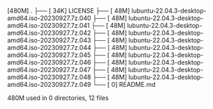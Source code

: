 [480M]  .
├── [ 34K]  LICENSE
├── [ 48M]  lubuntu-22.04.3-desktop-amd64.iso-20230927.7z.040
├── [ 48M]  lubuntu-22.04.3-desktop-amd64.iso-20230927.7z.041
├── [ 48M]  lubuntu-22.04.3-desktop-amd64.iso-20230927.7z.042
├── [ 48M]  lubuntu-22.04.3-desktop-amd64.iso-20230927.7z.043
├── [ 48M]  lubuntu-22.04.3-desktop-amd64.iso-20230927.7z.044
├── [ 48M]  lubuntu-22.04.3-desktop-amd64.iso-20230927.7z.045
├── [ 48M]  lubuntu-22.04.3-desktop-amd64.iso-20230927.7z.046
├── [ 48M]  lubuntu-22.04.3-desktop-amd64.iso-20230927.7z.047
├── [ 48M]  lubuntu-22.04.3-desktop-amd64.iso-20230927.7z.048
├── [ 48M]  lubuntu-22.04.3-desktop-amd64.iso-20230927.7z.049
└── [   0]  README.md

 480M used in 0 directories, 12 files
